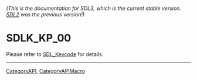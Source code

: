 ###### (This is the documentation for SDL3, which is the current stable version. [SDL2](https://wiki.libsdl.org/SDL2/) was the previous version!)
# SDLK_KP_00

Please refer to [SDL_Keycode](SDL_Keycode) for details.

----
[CategoryAPI](CategoryAPI), [CategoryAPIMacro](CategoryAPIMacro)

